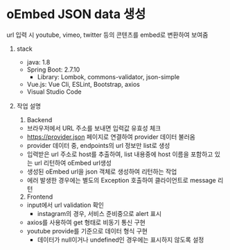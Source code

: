 # oEmbed JSON data 생성 

url 입력 시 youtube, vimeo, twitter 등의 콘텐츠를 embed로 변환하여 보여줌


1. stack
	* java: 1.8
	* Spring Boot: 2.7.10
		* Library: Lombok, commons-validator, json-simple
	* Vue.js: Vue Cli, ESLint, Bootstrap, axios
	* Visual Studio Code
	
2. 작업 설명
	1. Backend
	* 브라우저에서 URL 주소를 보내면 입력값 유효성 체크
	* https://provider.json 페이지로 연결하여 provider 데이터 불러옴
	* provider 데이터 중, endpoints의 url 정보만 list로 생성
	* 입력받은 url 주소로 host를 추출하여, list 내용중에 host 이름을 포함하고 있는 url 리턴하여 oEmbed url생성
	* 생성된 oEmbed url을 json 객체로 생성하여 리턴하는 작업
	* 에러 발생한 경우에는 별도의 Exception 호출하여 클라이언트로 message 리턴
	
	
	2. Frontend
	* input에서 url validation 확인
		* instagram의 경우, 서비스 준비중으로 alert 표시
	* axios를 사용하여 get 형태로 비동기 통신 구현
	* youtube provide를 기준으로 데이터 형식 구현
		* 데이터가 null이거나 undefined인 경우에는 표시하지 않도록 설정